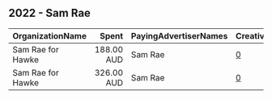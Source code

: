 ## 2022 - Sam Rae 
|OrganizationName|Spent|PayingAdvertiserNames|CreativeUrls|Impressions|Genders|AgeBrackets|CountryCodes|BillingAddresses|CandidateBallotInformation|
|:---|---:|:---|:---|---:|:---|:---|:---|:---|:---|
|Sam Rae for Hawke|188.00 AUD|Sam Rae|[0](https://www.snap.com/political-ads/asset/8c62ac89388ef109b39903585a7cd9f32697bd822553df24267c7fedf60f3580?mediaType=mp4)|21,090||18-24|australia|"438 Docklands Drive,Docklands,3008,AU"||
|Sam Rae for Hawke|326.00 AUD|Sam Rae|[0](https://www.snap.com/political-ads/asset/3ecc7226a5733fd0dc4a5fc2d1928a21a9e967106abd9ae50d26558bcee96527?mediaType=mp4)|42,715||18-24|australia|"438 Docklands Drive,Docklands,3008,AU"||
